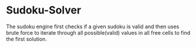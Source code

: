# Sudoku-Solver

The sudoku engine first checks if a given sudoku is valid
and then uses brute force to iterate through all
possible(valid) values in all free cells to find the
first solution.
